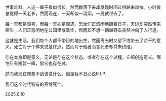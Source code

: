 世事难料。人这一辈子看似很长，然而数落下来却发现时间过得越来越快。小时候总觉得一天老长，然而现在，一天却似一溜烟，一晃就过去了。

每一天都是惊喜，而每一天亦是惊遇。恐龙们正悠闲地踱着日子，天边却突然传来嘶叫；人们正悠闲地在公园里散着步，然而却不想一辆越野车突然冲向了人行道。

这就是生活。我们每个人都不带目的地出生，然而离去时又留下或带去了若干的意义。死亡对于个体来说是终点，然而对于他者而言死者却并未终结。

存在本身即是意义，无论是存在这个状态，或者存在这个过程，它都创造意义。哪怕只有短暂一瞬，那它也存在过。

然而我现在却想不到该说什么。但是我不忍心说R.I.P.

我们这个时代特有的赛博死亡。

2025.6.10